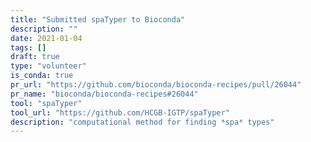 ```yaml
---
title: "Submitted spaTyper to Bioconda"
description: ""
date: 2021-01-04
tags: []
draft: true
type: "volunteer"
is_conda: true
pr_url: "https://github.com/bioconda/bioconda-recipes/pull/26044"
pr_name: "bioconda/bioconda-recipes#26044"
tool: "spaTyper"
tool_url: "https://github.com/HCGB-IGTP/spaTyper"
description: "computational method for finding *spa* types"
---
```

